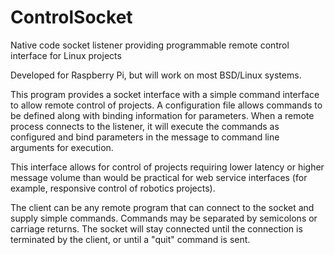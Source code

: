 # ControlSocket
Native code socket listener providing programmable remote control interface for Linux projects

Developed for Raspberry Pi, but will work on most BSD/Linux systems.

This program provides a socket interface with a simple command interface to allow remote control of projects.  A configuration file allows commands to be defined along with binding information for parameters.  When a remote process connects to the listener, it will execute the commands as configured and bind parameters in the message to command line arguments for execution.

This interface allows for control of projects requiring lower latency or higher message volume than would be practical for web service interfaces (for example, responsive control of robotics projects).  

The client can be any remote program that can connect to the socket and supply simple commands.  Commands may be separated by semicolons or carriage returns.  The socket will stay connected until the connection is terminated by the client, or until a "quit" command is sent.





